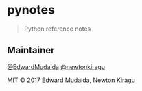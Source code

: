 # pynotes

> Python reference notes

## Maintainer

[@EdwardMudaida](https://github.com/EdwardMudaida)
[@newtonkiragu](https://github.com/newtonkiragu/)


MIT © 2017 Edward Mudaida, Newton Kiragu
